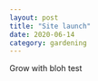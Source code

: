 ```yaml
---
layout: post
title: "Site launch"
date: 2020-06-14
category: gardening
---
```


Grow with bloh test

